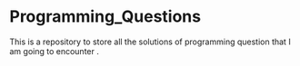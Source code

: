 # Programming_Questions
This is a repository to store all the solutions of programming question that I am going to encounter . 
